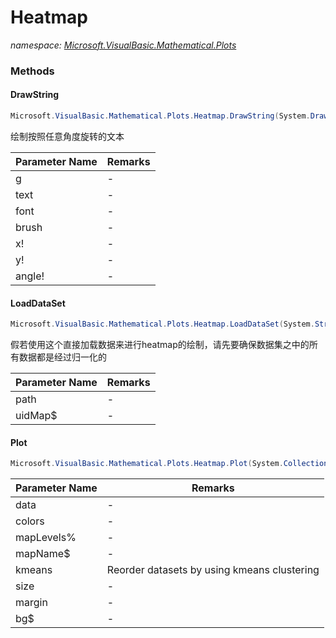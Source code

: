 ﻿# Heatmap
_namespace: [Microsoft.VisualBasic.Mathematical.Plots](./index.md)_





### Methods

#### DrawString
```csharp
Microsoft.VisualBasic.Mathematical.Plots.Heatmap.DrawString(System.Drawing.Graphics,System.String,System.Drawing.Font,System.Drawing.Brush,System.Single,System.Single,System.Single)
```
绘制按照任意角度旋转的文本

|Parameter Name|Remarks|
|--------------|-------|
|g|-|
|text|-|
|font|-|
|brush|-|
|x!|-|
|y!|-|
|angle!|-|


#### LoadDataSet
```csharp
Microsoft.VisualBasic.Mathematical.Plots.Heatmap.LoadDataSet(System.String,System.String)
```
假若使用这个直接加载数据来进行heatmap的绘制，请先要确保数据集之中的所有数据都是经过归一化的

|Parameter Name|Remarks|
|--------------|-------|
|path|-|
|uidMap$|-|


#### Plot
```csharp
Microsoft.VisualBasic.Mathematical.Plots.Heatmap.Plot(System.Collections.Generic.IEnumerable{Microsoft.VisualBasic.ComponentModel.DataSourceModel.NamedValue{System.Collections.Generic.Dictionary{System.String,System.Double}}},System.Drawing.Color[],System.Int32,System.String,System.Boolean,System.Drawing.Size,System.Drawing.Size,System.String,System.String,System.String,System.Single)
```


|Parameter Name|Remarks|
|--------------|-------|
|data|-|
|colors|-|
|mapLevels%|-|
|mapName$|-|
|kmeans|Reorder datasets by using kmeans clustering|
|size|-|
|margin|-|
|bg$|-|



